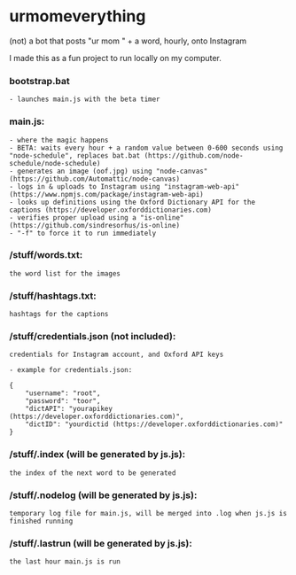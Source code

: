 # urmomeverything
(not) a bot that posts "ur mom " + a word, hourly, onto Instagram

I made this as a fun project to run locally on my computer.

### bootstrap.bat
	- launches main.js with the beta timer

### main.js:
	- where the magic happens
	- BETA: waits every hour + a random value between 0-600 seconds using "node-schedule", replaces bat.bat (https://github.com/node-schedule/node-schedule)
	- generates an image (oof.jpg) using "node-canvas" (https://github.com/Automattic/node-canvas)
	- logs in & uploads to Instagram using "instagram-web-api" (https://www.npmjs.com/package/instagram-web-api)
	- looks up definitions using the Oxford Dictionary API for the captions (https://developer.oxforddictionaries.com)
	- verifies proper upload using a "is-online" (https://github.com/sindresorhus/is-online)
	- "-f" to force it to run immediately

### /stuff/words.txt:
	the word list for the images

### /stuff/hashtags.txt:
	hashtags for the captions
	
### /stuff/credentials.json (not included):
	credentials for Instagram account, and Oxford API keys 
	
	- example for credentials.json:
	
	{ 
		"username": "root",
		"password": "toor",
		"dictAPI": "yourapikey (https://developer.oxforddictionaries.com)",
		"dictID": "yourdictid (https://developer.oxforddictionaries.com)"
	}
	
### /stuff/.index (will be generated by js.js):
	the index of the next word to be generated
	
### /stuff/.nodelog (will be generated by js.js):
	temporary log file for main.js, will be merged into .log when js.js is finished running

### /stuff/.lastrun (will be generated by js.js):
	the last hour main.js is run

